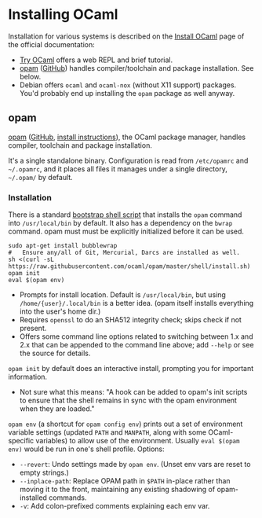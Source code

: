 Installing OCaml
================


Installation for various systems is described on the [Install OCaml] page
of the official documentation:
- [Try OCaml] offers a web REPL and brief tutorial.
- [opam][] ([GitHub][opam-gh]) handles compiler/toolchain and package
  installation. See below.
- Debian offers `ocaml` and `ocaml-nox` (without X11 support) packages.
  You'd probably end up installing the `opam` package as well anyway.


opam
----

[opam][] ([GitHub][opam-gh], [install instructions][opam-inst]), the OCaml
package manager, handles compiler, toolchain and package installation.

It's a single standalone binary. Configuration is read from `/etc/opamrc`
and `~/.opamrc`, and it places all files it manages under a single
directory, `~/.opam/` by default.

### Installation

There is a standard [bootstrap shell script][opam-boot] that installs the
`opam` command into `/usr/local/bin` by default. It also has a dependency
on the `bwrap` command. opam must must be explicitly initialized before it
can be used.

    sudo apt-get install bubblewrap
    #   Ensure any/all of Git, Mercurial, Darcs are installed as well.
    sh <(curl -sL https://raw.githubusercontent.com/ocaml/opam/master/shell/install.sh)
    opam init
    eval $(opam env)

- Prompts for install location. Default is `/usr/local/bin`, but using
  `/home/{user}/.local/bin` is a better idea. (opam itself installs
  everything into the user's home dir.)
- Requires `openssl` to do an SHA512 integrity check; skips check if
  not present.
- Offers some command line options related to switching between 1.x
  and 2.x that can be appended to the command line above; add `--help`
  or see the source for details.

`opam init` by default does an interactive install, prompting you for
important information.
- Not sure what this means: "A hook can be added to opam's init scripts to
  ensure that the shell remains in sync with the opam environment when they
  are loaded."

`opam env` (a shortcut for `opam config env`) prints out a set of
environment variable settings (updated `PATH` and `MANPATH`, along with
some OCaml-specific variables) to allow use of the environment. Usually
`eval $(opam env)` would be run in one's shell profile. Options:
- `--revert`: Undo settings made by `opam env`. (Unset env vars are reset
  to empty strings.)
- `--inplace-path`: Replace OPAM path in `$PATH` in-place rather than
  moving it to the front, maintaining any existing shadowing of
  opam-installed commands.
- `-v`: Add colon-prefixed comments explaining each env var.



<!-------------------------------------------------------------------->
[Install OCaml]: https://ocaml.org/docs/install.html
[Try OCaml]: https://try.ocamlpro.com/
[opam-inst]: https://opam.ocaml.org/doc/Install.html
[opam]: https://opam.ocaml.org/
[opam-boot]: https://raw.githubusercontent.com/ocaml/opam/master/shell/install.sh
[opam-gh]: https://github.com/ocaml/opam

